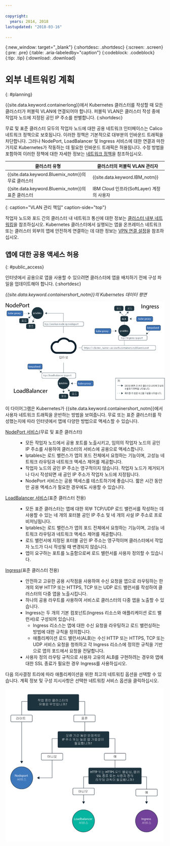 ```yaml
---

copyright:
  years: 2014, 2018
lastupdated: "2018-03-16"

---
```


{:new_window: target="_blank"}
{:shortdesc: .shortdesc}
{:screen: .screen}
{:pre: .pre}
{:table: .aria-labeledby="caption"}
{:codeblock: .codeblock}
{:tip: .tip}
{:download: .download}


# 외부 네트워킹 계획
{: #planning}

{{site.data.keyword.containerlong}}에서 Kubernetes 클러스터를 작성할 때 모든 클러스터가 퍼블릭 VLAN에 연결되어야 합니다. 퍼블릭 VLAN은 클러스터 작성 중에 작업자 노드에 지정된 공인 IP 주소를 판별합니다.
{:shortdesc}

무료 및 표준 클러스터 모두의 작업자 노드에 대한 공용 네트워크 인터페이스는 Calico 네트워크 정책으로 보호됩니다. 이러한 정책은 기본적으로 대부분의 인바운드 트래픽을 차단합니다. 그러나 NodePort, LoadBalancer 및 Ingress 서비스에 대한 연결과 마찬가지로 Kubernetes가 작동하는 데 필요한 인바운드 트래픽은 허용됩니다. 수정 방법을 포함하여 이러한 정책에 대한 자세한 정보는 [네트워크 정책](cs_network_policy.html#network_policies)을 참조하십시오.

|클러스터 유형|클러스터의 퍼블릭 VLAN 관리자|
|------------|------------------------------------------|
|{{site.data.keyword.Bluemix_notm}}의 무료 클러스터|{{site.data.keyword.IBM_notm}}|
|{{site.data.keyword.Bluemix_notm}}의 표준 클러스터|IBM Cloud 인프라(SoftLayer) 계정의 사용자|
{: caption="VLAN 관리 책임" caption-side="top"}

작업자 노드와 포드 간의 클러스터 내 네트워크 통신에 대한 정보는 [클러스터 내부 네트워킹](cs_secure.html#in_cluster_network)을 참조하십시오. Kubernetes 클러스터에서 실행되는 앱을 온프레미스 네트워크 또는 클러스터 외부의 앱에 안전하게 연결하는 데 대한 정보는 [VPN 연결 설정](cs_vpn.html)을 참조하십시오.

## 앱에 대한 공용 액세스 허용
{: #public_access}

인터넷에서 공용으로 앱을 사용할 수 있으려면 클러스터에 앱을 배치하기 전에 구성 파일을 업데이트해야 합니다.
{:shortdesc}

*{{site.data.keyword.containershort_notm}}의 Kubernetes 데이터 평면*

![{{site.data.keyword.containerlong_notm}} Kubernetes 아키텍처](images/networking.png)

이 다이어그램은 Kubernetes가 {{site.data.keyword.containershort_notm}}에서 사용자 네트워크 트래픽을 운반하는 방법을 보여줍니다. 무료 또는 표준 클러스터를 작성했는지에 따라 인터넷에서 앱에 다양한 방법으로 액세스할 수 있습니다.

<dl>
<dt><a href="cs_nodeport.html#planning" target="_blank">NodePort 서비스</a>(무료 및 표준 클러스터)</dt>
<dd>
 <ul>
  <li>모든 작업자 노드에서 공용 포트를 노출시키고, 임의의 작업자 노드의 공인 IP 주소를 사용하여 클러스터의 서비스에 공용으로 액세스합니다.</li>
  <li>Iptables는 로드 밸런스가 앱의 포드 전체에서 요청하는 기능이며, 고성능 네트워크 라우팅과 네트워크 액세스 제어를 제공합니다.</li>
  <li>작업자 노드의 공인 IP 주소는 영구적이지 않습니다. 작업자 노드가 제거되거나 다시 작성되면 새 공인 IP 주소가 작업자 노드에 지정됩니다.</li>
  <li>NodePort 서비스는 공용 액세스를 테스트하기에 좋습니다. 짧은 시간 동안만 공용 액세스가 필요한 경우에도 사용할 수 있습니다.</li>
 </ul>
</dd>
<dt><a href="cs_loadbalancer.html#planning" target="_blank">LoadBalancer 서비스</a>(표준 클러스터 전용)</dt>
<dd>
 <ul>
  <li>모든 표준 클러스터는 앱에 대한 외부 TCP/UDP 로드 밸런서를 작성하는 데 사용할 수 있는 네 개의 포터블 공인 IP 주소 및 네 개의 사설 IP 주소로 프로비저닝됩니다.</li>
  <li>Iptables는 로드 밸런스가 앱의 포드 전체에서 요청하는 기능이며, 고성능 네트워크 라우팅과 네트워크 액세스 제어를 제공합니다.</li>
  <li>로드 밸런서에 지정된 포터블 공인 IP 주소는 영구적이며 클러스터에서 작업자 노드가 다시 작성될 때 변경되지 않습니다.</li>
  <li>앱이 요구하는 포트를 노출함으로써 로드 밸런서를 사용자 정의할 수 있습니다.</li></ul>
</dd>
<dt><a href="cs_ingress.html#planning" target="_blank">Ingress</a>(표준 클러스터 전용)</dt>
<dd>
 <ul>
  <li>안전하고 고유한 공용 시작점을 사용하여 수신 요청을 앱으로 라우팅하는 한 개의 외부 HTTP 또는 HTTPS, TCP 또는 UDP 로드 밸런서를 작성하여 클러스터의 다중 앱을 노출시킵니다.</li>
  <li>하나의 공용 라우트를 사용하여 서비스로 클러스터의 다중 앱을 노출할 수 있습니다.</li>
  <li>Ingress는 두 개의 기본 컴포넌트(Ingress 리소스와 애플리케이션 로드 밸런서)로 구성되어 있습니다.
   <ul>
    <li>Ingress 리소스는 앱에 대한 수신 요청을 라우팅하고 로드 밸런싱하는 방법에 대한 규칙을 정의합니다.</li>
    <li>애플리케이션 로드 밸런서(ALB)는 수신 HTTP 또는 HTTPS, TCP 또는 UDP 서비스 요청을 청취하고 각 Ingress 리소스에 정의한 규칙을 기반으로 앱의 포드에서 요청을 전달합니다. </li>
   </ul>
  <li>사용자 정의 라우팅 규칙으로 사용자 고유의 ALB를 구현하려는 경우와 앱에 대한 SSL 종료가 필요한 경우 Ingress를 사용하십시오.</li>
 </ul>
</dd></dl>

다음 의사결정 트리에 따라 애플리케이션을 위한 최고의 네트워킹 옵션을 선택할 수 있습니다. 계획 정보 및 구성 지시사항은 선택한 네트워킹 서비스 옵션을 클릭하십시오.

<img usemap="#networking_map" border="0" class="image" src="images/networkingdt.png" width="500px" alt="이 이미지는 애플리케이션을 위한 최고의 네트워킹 옵션을 선택하는 과정을 안내합니다. 이 이미지가 표시되지 않는 경우에도 문서에서 해당 정보를 찾을 수 있습니다. " style="width:500px;" />
<map name="networking_map" id="networking_map">
<area href="/docs/containers/cs_nodeport.html#planning" alt="Nodeport 서비스" shape="circle" coords="52, 283, 45"/>
<area href="/docs/containers/cs_loadbalancer.html#planning" alt="LoadBalancer 서비스" shape="circle" coords="247, 419, 44"/>
<area href="/docs/containers/cs_ingress.html#planning" alt="Ingress 서비스" shape="circle" coords="445, 420, 45"/>
</map>
